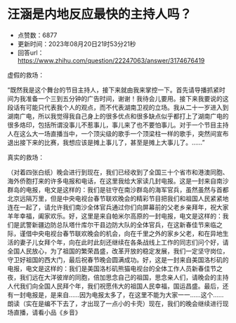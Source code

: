 # 汪涵是内地反应最快的主持人吗？
- 点赞数：6877
- 更新时间：2023年08月20日21时53分21秒
- 回答url：https://www.zhihu.com/question/22247063/answer/3174676419
<body>
 <p data-pid="Ul-BcwTk">虚假的救场：</p>
 <p data-pid="IU6E9COG">“既然我是这个舞台的节目主持人，接下来就由我来掌控一下。首先请导播抓紧时间为我准备一个三到五分钟的广告时间，谢谢！我待会儿要用。接下来我要说的这段话有可能只代表我个人的观点，而不代表湖南卫视的立场。我从二十一岁进入到湖南广电，所以我觉得我自己身上的很多优点和很多缺点似乎都打上了湖南广电的很多烙印，包括所谓没事儿不惹事儿，事儿来了也不要怕事儿。对于一个节目主持人在这么大一场直播当中，一个顶尖级的歌手一个顶梁柱一样的歌手，突然间宣布退出接下来的比赛，我想应该是摊上事儿了，甚至是摊上大事儿了。……”</p>
 <p data-pid="l0dhv9CH">真实的救场：</p>
 <p data-pid="2ksbqjO4">（对着四张白纸）晚会进行到现在，我们已经收到了全国三十个省市和港澳同胞、海外侨胞打来的许多电报和电话，在这里我给大家读几封电报。这是一封来自南沙群岛的电报，电文是这样的：我们是驻守在南沙群岛的海军官兵，虽然虽然与首都北京远隔万里，但是中央电视台春节联欢晚会的精彩节目把我们和祖国人民紧紧地连在一起了，请允许我们南沙全体官兵通过你们向屏幕前的父老乡亲拜年，祝大家羊年幸福，阖家欢乐。好，这里是来自帕米尔高原的一封电报，电文是这样的：我们是武警新疆边防总队塔什库尔干县边防大队的全体官兵，在这新春佳节来临之际，谨借中央电视台春节联欢晚会的机会，向在千里之外的家乡父老，和在异地生活的妻子儿女拜个年，向在此时此刻还继续在各条战线上工作的同志们问个好，请全国人民放心，为了祖国的繁荣昌盛，改革开放的稳定发展，我们一定坚守岗位，守卫好祖国的西大门，最后祝春节晚会圆满成功。好，这是一封来自美国洛杉矶的电报，电文是这样的：我们是美国洛杉矶熊猫电视台的全体工作人员新春佳节之夜，我们远在大洋彼岸的同胞，倍加思念自己的祖国，思念亲人们，请晚会的主持人代我们向全国人民拜个年，我们祝愿伟大的祖国人民幸福，国运昌盛。最后，还有一封电报是，是来自……因为电报太多了，在这里不能为大家一一……这个……朗读（实在是编不下去了，才出现了一点小的卡壳）现在，我们的晚会继续进行现场直播，请看小品《乡音》</p>
 <p></p>
 <p></p>
</body>